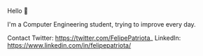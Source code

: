 Hello 👋

I'm a Computer Engineering student, trying to improve every day.


Contact
Twitter: https://twitter.com/FelipePatriota_
LinkedIn: https://www.linkedin.com/in/felipepatriota/
